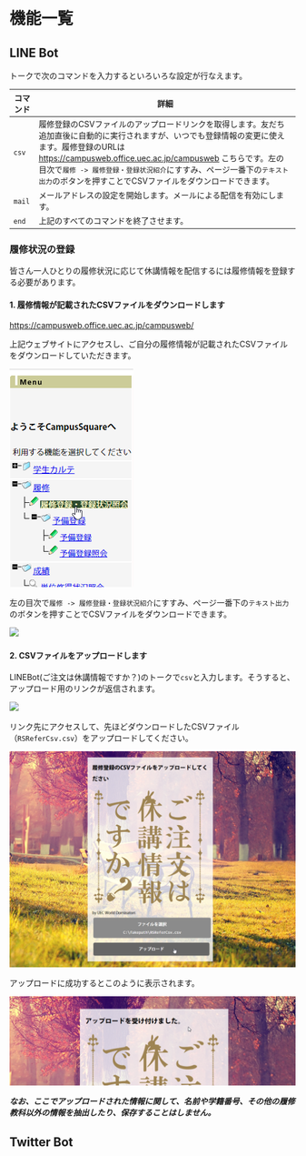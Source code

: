 # 機能一覧
## LINE Bot
トークで次のコマンドを入力するといろいろな設定が行なえます。

|コマンド|詳細|
|---|---|
|`csv`|履修登録のCSVファイルのアップロードリンクを取得します。友だち追加直後に自動的に実行されますが、いつでも登録情報の変更に使えます。履修登録のURLは https://campusweb.office.uec.ac.jp/campusweb こちらです。左の目次で`履修 -> 履修登録・登録状況紹介`にすすみ、ページ一番下の`テキスト出力`のボタンを押すことでCSVファイルをダウンロードできます。 |
|`mail`|メールアドレスの設定を開始します。メールによる配信を有効にします。|
|`end`|上記のすべてのコマンドを終了させます。|

### 履修状況の登録
皆さん一人ひとりの履修状況に応じて休講情報を配信するには履修情報を登録する必要があります。

#### 1. 履修情報が記載されたCSVファイルをダウンロードします
https://campusweb.office.uec.ac.jp/campusweb/

上記ウェブサイトにアクセスし、ご自分の履修情報が記載されたCSVファイルをダウンロードしていただきます。

![](./000082.png)

左の目次で`履修 -> 履修登録・登録状況紹介`にすすみ、ページ一番下の`テキスト出力`のボタンを押すことでCSVファイルをダウンロードできます。

![](./000083.png)

#### 2. CSVファイルをアップロードします
LINEBot(ご注文は休講情報ですか？)のトークで`csv`と入力します。そうすると、アップロード用のリンクが返信されます。

![](./000084.png)

リンク先にアクセスして、先ほどダウンロードしたCSVファイル（`RSReferCsv.csv`）をアップロードしてください。

![](./000085.png)

アップロードに成功するとこのように表示されます。

![](./000086.png)

***なお、ここでアップロードされた情報に関して、名前や学籍番号、その他の履修教科以外の情報を抽出したり、保存することはしません。***

## Twitter Bot